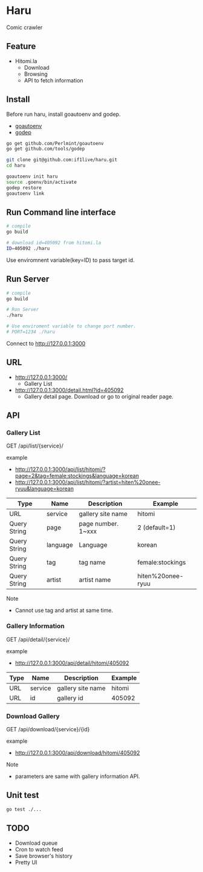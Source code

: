# Haru
Comic crawler

## Feature
* Hitomi.la
  * Download
  * Browsing
  * API to fetch information

## Install

Before run haru, install goautoenv and godep.

* [goautoenv](https://github.com/Perlmint/goautoenv)
* [godep](github.com/tools/godep)

```bash
go get github.com/Perlmint/goautoenv
go get github.com/tools/godep

git clone git@github.com:if1live/haru.git
cd haru

goautoenv init haru
source .goenv/bin/activate
godep restore
goautoenv link
```

## Run Command line interface
```bash
# compile
go build

# download id=405092 from hitomi.la 
ID=405092 ./haru
```

Use enviromnent variable(key=ID) to pass target id.

## Run Server
```bash
# compile
go build

# Run Server
./haru

# Use enviroment variable to change port number.
# PORT=1234 ./haru
```

Connect to http://127.0.0.1:3000

## URL
* http://127.0.0.1:3000/
  * Gallery List
* http://127.0.0.1:3000/detail.html?id=405092
  * Gallery detail page. Download or go to original reader page.

## API
### Gallery List

GET /api/list/{service}/

example
* http://127.0.0.1:3000/api/list/hitomi/?page=2&tag=female:stockings&language=korean
* http://127.0.0.1:3000/api/list/hitomi/?artist=hiten%20onee-ryuu&language=korean

| Type | Name | Description | Example |
|------|------|-------------|---------|
| URL  | service | gallery site name | hitomi |
| Query String | page | page number. 1~xxx | 2 (default=1) |
| Query String | language | Language | korean |
| Query String | tag | tag name | female:stockings |
| Query String | artist | artist name  | hiten%20onee-ryuu | 

Note
* Cannot use tag and artist at same time.

### Gallery Information
GET /api/detail/{service}/<id>

example
* http://127.0.0.1:3000/api/detail/hitomi/405092

| Type | Name | Description | Example |
|------|------|-------------|---------|
| URL  | service | gallery site name | hitomi |
| URL  | id | gallery id | 405092 |

### Download Gallery
GET /api/download/{service}/{id}

example
* http://127.0.0.1:3000/api/download/hitomi/405092

Note
* parameters are same with gallery information API.

## Unit test

```bash
go test ./...
```

## TODO
* Download queue
* Cron to watch feed
* Save browser's history
* Pretty UI
